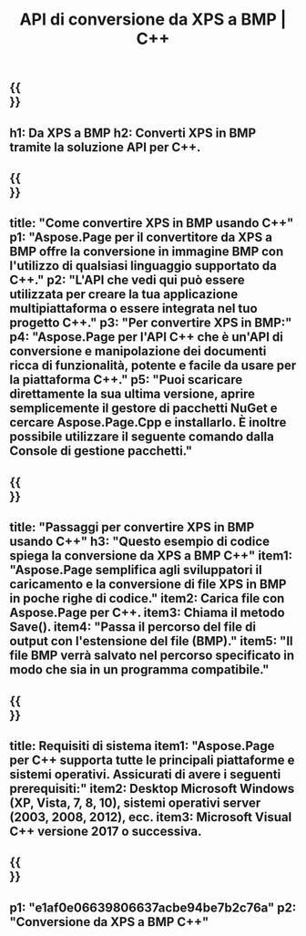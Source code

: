 ﻿---
translation: true
template: /_templates/_conversion-child-cpp.md
title: API di conversione da XPS a BMP | C++
url: /cpp/conversion/xps-to-bmp/
description: Conversione da XPS a BMP fornita da Aspose.Page per la soluzione API C++. Funziona in ambiente runtime C++ per Windows a 32 bit, Windows a 64 bit e Linux a 64 bit.
informat: XPS
outformat: BMP
otherformats: EPS PS
---

{{<section banner>}}
---
h1: Da XPS a BMP
h2: Converti XPS in BMP tramite la soluzione API per C++.
---

{{<section overview>}}
---
title: "Come convertire XPS in BMP usando C++"
p1: "Aspose.Page per il convertitore da XPS a BMP offre la conversione in immagine BMP con l'utilizzo di qualsiasi linguaggio supportato da C++."
p2: "L'API che vedi qui può essere utilizzata per creare la tua applicazione multipiattaforma o essere integrata nel tuo progetto C++."
p3: "Per convertire XPS in BMP:"
p4: "Aspose.Page per l'API C++ che è un'API di conversione e manipolazione dei documenti ricca di funzionalità, potente e facile da usare per la piattaforma C++."
p5: "Puoi scaricare direttamente la sua ultima versione, aprire semplicemente il gestore di pacchetti NuGet e cercare Aspose.Page.Cpp e installarlo. È inoltre possibile utilizzare il seguente comando dalla Console di gestione pacchetti."
---

{{<section feature1>}}
---
title: "Passaggi per convertire XPS in BMP usando C++"
h3: "Questo esempio di codice spiega la conversione da XPS a BMP C++"
item1: "Aspose.Page semplifica agli sviluppatori il caricamento e la conversione di file XPS in BMP in poche righe di codice."
item2: Carica file con Aspose.Page per C++.
item3: Chiama il metodo Save().
item4: "Passa il percorso del file di output con l'estensione del file (BMP)."
item5: "Il file BMP verrà salvato nel percorso specificato in modo che sia in un programma compatibile."
---

{{<section feature2>}}
---
title: Requisiti di sistema
item1: "Aspose.Page per C++ supporta tutte le principali piattaforme e sistemi operativi. Assicurati di avere i seguenti prerequisiti:"
item2: Desktop Microsoft Windows (XP, Vista, 7, 8, 10), sistemi operativi server (2003, 2008, 2012), ecc.
item3: Microsoft Visual C++ versione 2017 o successiva.
---

{{<section gist>}}
---
p1: "e1af0e06639806637acbe94be7b2c76a"
p2: "Conversione da XPS a BMP C++"
---
